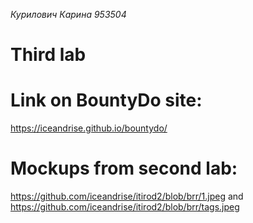 *Курилович Карина 953504*
# Third lab
# Link on BountyDo site:
https://iceandrise.github.io/bountydo/
# Mockups from second lab: 
https://github.com/iceandrise/itirod2/blob/brr/1.jpeg and https://github.com/iceandrise/itirod2/blob/brr/tags.jpeg

